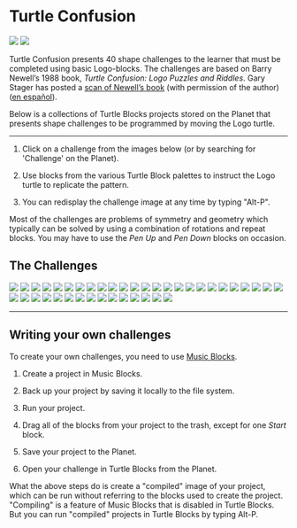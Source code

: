 Turtle Confusion
================

<img src='https://rawgithub.com/sugarlabs/turtleblocksjs/master/guide/Turtle-a.png' /> <img src='https://rawgithub.com/sugarlabs/turtleblocksjs/master/guide/Turtle-b.png' />

Turtle Confusion presents 40 shape challenges to the learner that must
be completed using basic Logo-blocks. The challenges are based on
Barry Newell’s 1988 book, *Turtle Confusion: Logo Puzzles and
Riddles*. Gary Stager has posted a [scan of Newell’s
book](http://constructingmodernknowledge.com/tcbook.pdf) (with
permission of the author) ([en
español](http://github.com/downloads/humitos/turtle-confusion-es/la-confusion-de-la-tortuga.pdf)).

Below is a collections of Turtle Blocks projects stored on the Planet
that presents shape challenges to be programmed by moving the Logo
turtle.

----

1. Click on a challenge from the images below (or by searching for
'Challenge' on the Planet).

2. Use blocks from the various Turtle Block palettes to instruct the
Logo turtle to replicate the pattern.

3. You can redisplay the challenge image at any time by typing "Alt-P".

Most of the challenges are problems of symmetry and geometry which
typically can be solved by using a combination of rotations and repeat
blocks. You may have to use the *Pen Up* and *Pen Down* blocks on
occasion.

The Challenges
--------------

[<img src='https://rawgithub.com/sugarlabs/turtleblocksjs/master/guide/confusion01.png' />](https://turtle.sugarlabs.org/index.html?id=1526567252260030)
[<img src='https://rawgithub.com/sugarlabs/turtleblocksjs/master/guide/confusion02.png' />](https://turtle.sugarlabs.org/index.html?id=1526567433188048)
[<img src='https://rawgithub.com/sugarlabs/turtleblocksjs/master/guide/confusion03.png' />](https://turtle.sugarlabs.org/index.html?id=1526567543153451)
[<img src='https://rawgithub.com/sugarlabs/turtleblocksjs/master/guide/confusion04.png' />](https://turtle.sugarlabs.org/index.html?id=1526564247350277)
[<img src='https://rawgithub.com/sugarlabs/turtleblocksjs/master/guide/confusion05.png' />](https://turtle.sugarlabs.org/index.html?id=1526567691148715)
[<img src='https://rawgithub.com/sugarlabs/turtleblocksjs/master/guide/confusion06.png' />](https://turtle.sugarlabs.org/index.html?id=1526567794575199)
[<img src='https://rawgithub.com/sugarlabs/turtleblocksjs/master/guide/confusion07.png' />](https://turtle.sugarlabs.org/index.html?id=1526563270062700)
[<img src='https://rawgithub.com/sugarlabs/turtleblocksjs/master/guide/confusion08.png' />](https://turtle.sugarlabs.org/index.html?id=1526563082052097)
[<img src='https://rawgithub.com/sugarlabs/turtleblocksjs/master/guide/confusion09.png' />](https://turtle.sugarlabs.org/index.html?id=1526562849050879)
[<img src='https://rawgithub.com/sugarlabs/turtleblocksjs/master/guide/confusion10.png' />](https://turtle.sugarlabs.org/index.html?id=1526568029056667)
[<img src='https://rawgithub.com/sugarlabs/turtleblocksjs/master/guide/confusion11.png' />](https://turtle.sugarlabs.org/index.html?id=1526568079924074)
[<img src='https://rawgithub.com/sugarlabs/turtleblocksjs/master/guide/confusion12.png' />](https://turtle.sugarlabs.org/index.html?id=1526568162465912)
[<img src='https://rawgithub.com/sugarlabs/turtleblocksjs/master/guide/confusion13.png' />](https://turtle.sugarlabs.org/index.html?id=1526568211317981)
[<img src='https://rawgithub.com/sugarlabs/turtleblocksjs/master/guide/confusion14.png' />](https://turtle.sugarlabs.org/index.html?id=1526568272338454)
[<img src='https://rawgithub.com/sugarlabs/turtleblocksjs/master/guide/confusion15.png' />](https://turtle.sugarlabs.org/index.html?id=1526561037040375)
[<img src='https://rawgithub.com/sugarlabs/turtleblocksjs/master/guide/confusion16.png' />](https://turtle.sugarlabs.org/index.html?id=1526560815211385)
[<img src='https://rawgithub.com/sugarlabs/turtleblocksjs/master/guide/confusion17.png' />](https://turtle.sugarlabs.org/index.html?id=1526560575701712)
[<img src='https://rawgithub.com/sugarlabs/turtleblocksjs/master/guide/confusion18.png' />](https://turtle.sugarlabs.org/index.html?id=1526560085438667)
[<img src='https://rawgithub.com/sugarlabs/turtleblocksjs/master/guide/confusion19.png' />](https://turtle.sugarlabs.org/index.html?id=1526559804645285)
[<img src='https://rawgithub.com/sugarlabs/turtleblocksjs/master/guide/confusion20.png' />](https://turtle.sugarlabs.org/index.html?id=1526504055444851)
[<img src='https://rawgithub.com/sugarlabs/turtleblocksjs/master/guide/confusion21.png' />](https://turtle.sugarlabs.org/index.html?id=1526590074923969)
[<img src='https://rawgithub.com/sugarlabs/turtleblocksjs/master/guide/confusion22.png' />](https://turtle.sugarlabs.org/index.html?id=1526590637187609)
[<img src='https://rawgithub.com/sugarlabs/turtleblocksjs/master/guide/confusion23.png' />](https://turtle.sugarlabs.org/index.html?id=1526590758964313)
[<img src='https://rawgithub.com/sugarlabs/turtleblocksjs/master/guide/confusion24.png' />](https://turtle.sugarlabs.org/index.html?id=1526590916526401)
[<img src='https://rawgithub.com/sugarlabs/turtleblocksjs/master/guide/confusion25.png' />](https://turtle.sugarlabs.org/index.html?id=1526591187886095)
[<img src='https://rawgithub.com/sugarlabs/turtleblocksjs/master/guide/confusion26.png' />](https://turtle.sugarlabs.org/index.html?id=1526591658158591)
[<img src='https://rawgithub.com/sugarlabs/turtleblocksjs/master/guide/confusion27.png' />](https://turtle.sugarlabs.org/index.html?id=1526591871020517)
[<img src='https://rawgithub.com/sugarlabs/turtleblocksjs/master/guide/confusion28.png' />](https://turtle.sugarlabs.org/index.html?id=1526592128125419)
[<img src='https://rawgithub.com/sugarlabs/turtleblocksjs/master/guide/confusion29.png' />](https://turtle.sugarlabs.org/index.html?id=1526598110382111)
[<img src='https://rawgithub.com/sugarlabs/turtleblocksjs/master/guide/confusion30.png' />](https://turtle.sugarlabs.org/index.html?id=1526598270830720)
[<img src='https://rawgithub.com/sugarlabs/turtleblocksjs/master/guide/confusion31.png' />](https://turtle.sugarlabs.org/index.html?id=1526598432196969)
[<img src='https://rawgithub.com/sugarlabs/turtleblocksjs/master/guide/confusion32.png' />](https://turtle.sugarlabs.org/index.html?id=1526599758237232)
[<img src='https://rawgithub.com/sugarlabs/turtleblocksjs/master/guide/confusion33.png' />](https://turtle.sugarlabs.org/index.html?id=1526600080947487)
[<img src='https://rawgithub.com/sugarlabs/turtleblocksjs/master/guide/confusion34.png' />](https://turtle.sugarlabs.org/index.html?id=1526599984856005)
[<img src='https://rawgithub.com/sugarlabs/turtleblocksjs/master/guide/confusion35.png' />](https://turtle.sugarlabs.org/index.html?id=1526600689524148)
[<img src='https://rawgithub.com/sugarlabs/turtleblocksjs/master/guide/confusion36.png' />](https://turtle.sugarlabs.org/index.html?id=1526600594394810)
[<img src='https://rawgithub.com/sugarlabs/turtleblocksjs/master/guide/confusion37.png' />](https://turtle.sugarlabs.org/index.html?id=1526601519424898)
[<img src='https://rawgithub.com/sugarlabs/turtleblocksjs/master/guide/confusion38.png' />](https://turtle.sugarlabs.org/index.html?id=1526602082360755)
[<img src='https://rawgithub.com/sugarlabs/turtleblocksjs/master/guide/confusion39.png' />](https://turtle.sugarlabs.org/index.html?id=1526605345312012)
[<img src='https://rawgithub.com/sugarlabs/turtleblocksjs/master/guide/confusion40.png' />](https://turtle.sugarlabs.org/index.html?id=1526603005243876)

----

Writing your own challenges
---------------------------

To create your own challenges, you need to use [Music Blocks](https://musicblocks.sugarlabs.org).

1. Create a project in Music Blocks.

2. Back up your project by saving it locally to the file system.

3. Run your project.

4. Drag all of the blocks from your project to the trash, except for
one *Start* block.

5. Save your project to the Planet.

6. Open your challenge in Turtle Blocks from the Planet.

What the above steps do is create a "compiled" image of your project,
which can be run without referring to the blocks used to create the
project. "Compiling" is a feature of Music Blocks that is disabled in
Turtle Blocks. But you can run "compiled" projects in Turtle Blocks by
typing Alt-P.

